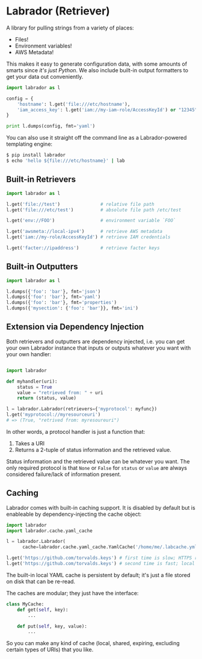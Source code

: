 Labrador (Retriever)
====================

A library for pulling strings from a variety of places:

- Files!
- Environment variables!
- AWS Metadata!

This makes it easy to generate configuration data, with some amounts
of smarts since _it's just Python_.  We also include built-in
output formatters to get your data out conveniently.

```python
import labrador as l

config = {
    'hostname': l.get('file:///etc/hostname'),
    'iam_access_key': l.get('iam://my-iam-role/AccessKeyId') or "12345"
}

print l.dumps(config, fmt='yaml')
```

You can also use it straight off the command line as a
Labrador-powered templating engine:

```bash
$ pip install labrador
$ echo 'hello ${file:///etc/hostname}' | lab
```


Built-in Retrievers
-------------------

```python
import labrador as l

l.get('file://test')               # relative file path
l.get('file:///etc/test')          # absolute file path /etc/test

l.get('env://FOO')                 # environment variable `FOO`

l.get('awsmeta://local-ipv4')      # retrieve AWS metadata
l.get('iam://my-role/AccessKeyId') # retrieve IAM credentials

l.get('facter://ipaddress')        # retrieve facter keys
```


Built-in Outputters
-------------------

```python
import labrador as l

l.dumps({'foo': 'bar'}, fmt='json')
l.dumps({'foo': 'bar'}, fmt='yaml')
l.dumps({'foo': 'bar'}, fmt='properties')
l.dumps({'mysection': {'foo': 'bar'}}, fmt='ini')
```


Extension via Dependency Injection
----------------------------------

Both retrievers and outputters are dependency injected, i.e. you
can get your own Labrador instance that inputs or outputs whatever
you want with your own handler:

```python

import labrador

def myhandler(uri):
    status = True
    value = "retrieved from: " + uri
    return (status, value)

l = labrador.Labrador(retrievers={'myprotocol': myfunc})
l.get('myprotocol://myresourceuri')
# => (True, "retrived from: myresoureuri")
```

In other words, a protocol handler is just a function that:

1. Takes a URI
2. Returns a 2-tuple of status information and the retrieved value.

Status information and the retrieved value can be whatever you want.
The only required protocol is that `None` or `False` for `status` or
`value` are always considered failure/lack of information present.


Caching
-------

Labrador comes with built-in caching support.  It is disabled by
default but is enableable by dependency-injecting the cache object:

```python
import labrador
import labrador.cache.yaml_cache

l = labrador.Labrador(
      cache=labrador.cache.yaml_cache.YamlCache('/home/me/.labcache.yml'))

l.get('https://github.com/torvalds.keys') # first time is slow; HTTPS request
l.get('https://github.com/torvalds.keys') # second time is fast; local disk access
```

The built-in local YAML cache is persistent by default; it's just a
file stored on disk that can be re-read.

The caches are modular; they just have the interface:

```python
class MyCache:
    def get(self, key):
        ...

    def put(self, key, value):
        ...
```

So you can make any kind of cache (local, shared, expiring, excluding
certain types of URIs) that you like.
